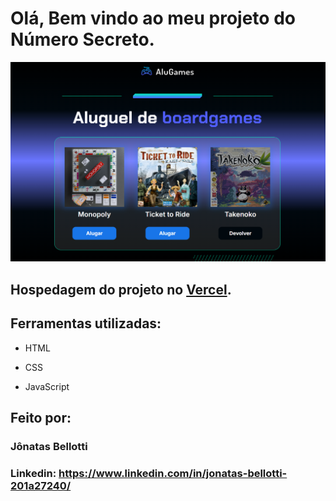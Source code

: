 # Olá, Bem vindo ao meu projeto do Número Secreto.

![image](https://github.com/Jbellottis/alugames/blob/main/img/print-page.png)

## Hospedagem do projeto no [Vercel](https://alugames-swart.vercel.app/).

## Ferramentas utilizadas:

* HTML

* CSS

* JavaScript

## Feito por:

### Jônatas Bellotti

### Linkedin: https://www.linkedin.com/in/jonatas-bellotti-201a27240/
